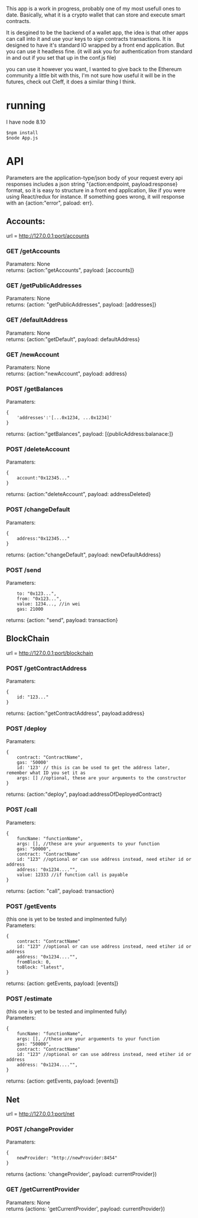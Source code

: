 
This app is a work in progress, probably one of my most usefull ones to date. Basically, what it is a crypto wallet that can store and execute smart contracts.

It is desgined to be the backend of a wallet app, the idea is that other apps can call into it and use your keys to sign contracts transactions. It is designed to have it's standard IO wrapped by a front end application. But you can use it headless fine. (it will ask you for authentication from standard in and out if you set that up in the conf.js file)


you can use it however you want, I wanted to give back to the Ethereum community a little bit with this, I'm not sure how
useful it will be in the futures, check out Cleff, it does a similar thing I think.


# running 
I have node 8.10
```
$npm install
$node App.js
```

# API
Parameters are the application-type/json body of your request
every api responses includes a json string "{action:endpoint, payload:response} format, so it is easy to structure
in a front end application, like if you were using React/redux for instance. If something goes wrong, it will
response with an {action:"error", paload: err}.


## Accounts:  
url = http://127.0.0.1:port/accounts  
### GET __**/getAccounts**__  
Paramaters: None  
returns: {action:"getAccounts", payload: [accounts]}

### GET __**/getPublicAddresses**__   
Paramaters: None  
returns: {action: "getPublicAddresses", payload: [addresses]}

### GET __**/defaultAddress**__  
Paramaters: None  
returns: {action:"getDefault", payload: defaultAddress}  
  
### GET __**/newAccount**__  
Paramaters: None  
returns: {action:"newAccount", payload: address}  
  
### POST __**/getBalances**__   
Paramaters: 
```
{
    'addresses':'[...0x1234, ...0x1234]'
}
```
returns: {action:"getBalances", payload: [{publicAddress:balanace:]} 

### POST __**/deleteAccount**__  
Paramaters: 
```
{
    account:"0x12345..."
}
```
returns: {action:"deleteAccount", payload: addressDeleted}  

### POST __**/changeDefault**__   
Paramaters: 
```
{
    address:"0x12345..."
}
```

returns: {action:"changeDefault", payload: newDefaultAddress} 
  
### POST /send  
Parameters: 
```
    to: "0x123...",
    from: "0x123...",
    value: 1234..., //in wei
    gas: 21000
```
returns: {action: "send", payload: transaction}

## BlockChain  
url = http://127.0.0.1:port/blockchain

### POST /getContractAddress  
Paramaters: 
```
{
    id: "123..."
}
```
returns: {action:"getContractAddress", payload:address}

### POST /deploy  
Paramaters:  
```  
{  
    contract: "ContractName",  
    gas: '50000'  
    id: '123' // this is can be used to get the address later, remember what ID you set it as   
    args: [] //optional, these are your arguments to the constructor    
}
 ```    
returns: {action:"deploy", payload:addressOfDeployedContract}

### POST /call  
Parameters: 
```
{   
    funcName: "functionName",  
    args: [], //these are your arguements to your function  
    gas: "50000",  
    contract: "ContractName"  
    id: "123" //optional or can use address instead, need etiher id or address  
    address: "0x1234...."",  
    value: 12333 //if function call is payable 
}
```
returns: {action: "call", payload: transaction}  

### POST /getEvents  
(this one is yet to be tested and implmented fully)  
Parameters: 
```
{  
    contract: "ContractName"  
    id: "123" //optional or can use address instead, need etiher id or address  
    address: "0x1234...."",  
    fromBlock: 0,  
    toBlock: "latest",  
}
```  
returns: {action: getEvents, payload: [events]}  
  
### POST /estimate  
(this one is yet to be tested and implmented fully)  
Parameters: 
```  
{  
    funcName: "functionName",  
    args: [], //these are your arguements to your function  
    gas: "50000",  
    contract: "ContractName"  
    id: "123" //optional or can use address instead, need etiher id or address  
    address: "0x1234...."",  
}
```  
returns: {action: getEvents, payload: [events]}  

## Net
url = http://127.0.0.1:port/net

### POST /changeProvider
Paramaters: 
```
{
    newProvider: "http://newProvider:8454"
}
```  
returns {actions: 'changeProvider', payload: currentProvider})

### GET /getCurrentProvider
Paramaters: None  
returns {actions: 'getCurrentProvider', payload: currentProvider})


